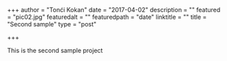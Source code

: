 +++
author = "Tonći Kokan"
date = "2017-04-02"
description = ""
featured = "pic02.jpg"
featuredalt = ""
featuredpath = "date"
linktitle = ""
title = "Second sample"
type = "post"

+++

This is the second sample project